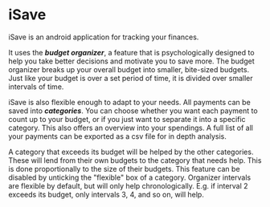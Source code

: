 # iSave
iSave is an android application for tracking your finances.

It uses the _**budget organizer**_, a feature that is psychologically designed to help you take better decisions and motivate you to save more. The budget organizer breaks up your overall budget into smaller, bite-sized budgets. Just like your budget is over a set period of time, it is divided over smaller intervals of time.

iSave is also flexible enough to adapt to your needs. All payments can be saved into _**categories**_. You can choose whether you want each payment to count up to your budget, or if you just want to separate it into a specific category. This also offers an overview into your spendings. A full list of all your payments can be exported as a csv file for in depth analysis.

A category that exceeds its budget will be helped by the other categories. These will lend from their own budgets to the category that needs help. This is done proportionally to the size of their budgets. This feature can be disabled by unticking the "flexible" box of a category. Organizer intervals are flexible by default, but will only help chronologically. E.g. if interval 2 exceeds its budget, only intervals 3, 4, and so on, will help. 
